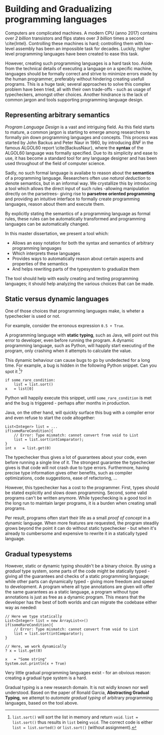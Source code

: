 
 Building and Gradualizing programming languages
=================================================


Computers are complicated machines. A modern CPU (anno 2017) contains over _2 billion_ transistors and flips states over _3 billion_ times a second \cite{Intel}. Controlling these machines is hard; controlling them with low-level assembly has been an impossible task for decades. Luckily, higher level programming languages have been created to ease this task.


However, creating such programming languages is a hard task too. Aside from the technical details of executing a language on a specific machine, languages should be formally correct and strive to minimize errors made by the human programmer, preferably without hindering creating usefull programs. This is a huge task; several approaches to solve this complex problem have been tried, all with their own trade-offs - such as usage of typecheckers, amongst other choices. Another hindrance is the lack of common jargon and tools supporting programming language design. 


 Representing arbitrary semantics
----------------------------------

_Program Language Design_ is a vast and intriguing field. As this field starts to mature, a common jargon is starting to emerge among researchers to formally pin down programming languages and concepts. This process was started by John Backus and Peter Naur in 1960, by introducing _BNF_ in the famous ALGOL60 report \cite{BackusNaur}, where the __syntax__ of the ALGOL60 language was formally specified. Due to its simplicity and ease to use, it has become a standard tool for any language designer and has been used throughout of the field of computer science.

Sadly, no such formal language is availabe to reason about the __semantics__ of a programming language. Researchers often use _natural deduction_ to denote semantics, but in an informal way. We crystallize this by introducing a tool which allows the direct input of such rules -allowing manipulation directly on the parsetrees- giving rise to __parsetree oriented programming__ and providing an intuitive interface to formally create programming languages, reason about them and execute them.

By explicitly stating the semantics of a programming language as formal rules, these rules can be automatically transformed and programming languages can be automatically changed. 


In this master dissertation, we present a tool which:

 - Allows an easy notation for both the syntax and semantics of arbitrary programming languages
 - Which interprets these languages
 - Provides ways to automatically reason about certain aspects and properties of the semantics
 - And helps rewriting parts of the typesystem to gradualize them


The tool should help with easily creating and testing programming languages; it should help analyzing the various choices that can be made.


 Static versus dynamic languages
---------------------------------

One of those choices that programming languages make, is wheter a typechecker is used or not. 

For example, consider the erronous expression `0.5 + True`. 

A programming language with __static typing__, such as Java, will point out this error to developer, even before running the program. A dynamic programming language, such as Python, will happily start executing of the program, only crashing when it attempts to calculate the value.

This dynamic behaviour can cause bugs to go by undedected for a long time. For example, a bug is hidden in the following Python snippet. Can you spot it [^pythonBug]?


	if some_rare_condition:
		list = list.sort()
	x	= list[0]


[^pythonBug]: `list.sort()` will sort the list in memory and return `void`. `list = list.sort()` thus results in `list` being `void`. The correct code is either `list = list.sorted()` or `list.sort()` (without assignment).

Python will happily execute this snippet, until `some_rare_condition` is met and the bug is triggered - perhaps after months in production.

Java, on the other hand, will quickly surface this bug with a compiler error and even refuse to start the code altogether:


	List<Integer> list = ...
	if(someRareCondition){
		// Error: Type mismatch: cannot convert from void to List
		list = list.sort(intComparator);
	}
	int x	= list.get(0)


The typechecker thus gives a lot of guarantees about your code, even before running a single line of it. The strongest guarantee the typechecker gives is that code will not crash due to type errors. Furthermore, having precise type information gives other benefits, such as compiler optimizations, code suggestions, ease of refactoring, ...

However, this typechecker has a cost to the programmer. First, types should be stated explicitly and slows down programming. Second, some valid programs can't be written anymore. While typechecking is a good tool in the long run to maintain larger programs, it is a burden when creating small programs.

Per result, programs often start their life as a small _proof of concept_ in a dynamic language. When more features are requested, the program steadily grows beyond the point it can do without static typechecker - but when it's already to cumbersome and expensive to rewrite it in a statically typed language.

 Gradual typesystems
----------------------


However, static or dynamic typing shouldn't be a binary choice. By using a _gradual_ type system, some parts of the code might be statically typed - giving all the guarantees and checks of a static programming language; while other parts can dynamically typed - giving more freedom and speed to development. A program where all type annotations are given will offer the same guarantees as a static language, a program without type annotations is just as free as a dynamic program.
This means that the developer has the best of both worlds and can migrate the codebase either way as needed:

	
	// Here we type statically
	List<Integer> list = new ArrayList<>()
	if(someRareCondition){
		// Error: Type mismatch: cannot convert from void to List
		list = list.sort(intComparator);
	}

	// Here, we work dynamically
	? x	= list.get(0)
	
	x	= "Some string"
	System.out.println(x + True)
	

Very little gradual programming languages exist - for an obvious reason: creating a gradual type system is a hard.

Gradual typing is a new research domain. It is not widly known nor well understood. Based on the paper of Ronald Garcia, __Abstracting Gradual Typing__, we attempt to _automate gradual typing_ of arbitrary programming languages, based on the tool above.



